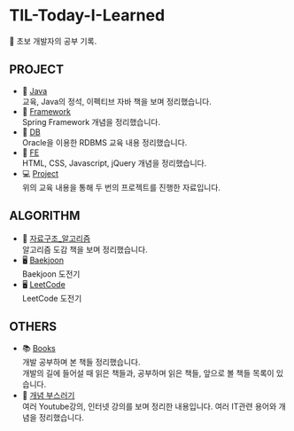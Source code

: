 # TIL-Today-I-Learned
:memo: 초보 개발자의 공부 기록.

## PROJECT
- 🎃 [Java](https://github.com/thdqudgns/TIL-Today-I-Learned/tree/main/Java)   
교육, Java의 정석, 이펙티브 자바 책을 보며 정리했습니다.
- 🥬 [Framework](https://github.com/thdqudgns/TIL-Today-I-Learned/tree/main/Framework)   
Spring Framework 개념을 정리했습니다.
- 🎯 [DB](https://github.com/thdqudgns/TIL-Today-I-Learned/tree/main/DB)   
Oracle을 이용한 RDBMS 교육 내용 정리했습니다.
- 💈 [FE](https://github.com/thdqudgns/TIL-Today-I-Learned/tree/main/Front_end)   
HTML, CSS, Javascript, jQuery 개념을 정리했습니다.
- 💻 [Project](https://github.com/thdqudgns/portfolio)   
위의 교육 내용을 통해 두 번의 프로젝트를 진행한 자료입니다.


## ALGORITHM
- 🏹 [자료구조_알고리즘](https://github.com/thdqudgns/TIL-Today-I-Learned/tree/main/%EC%9E%90%EB%A3%8C%EA%B5%AC%EC%A1%B0_%EC%95%8C%EA%B3%A0%EB%A6%AC%EC%A6%98)   
알고리즘 도감 책을 보며 정리했습니다.      
- 🖥️ [Baekjoon](https://github.com/thdqudgns/Baekjoon)   
Baekjoon 도전기
- 🖥️ [LeetCode](https://github.com/thdqudgns/LeetCode)   
LeetCode 도전기


## OTHERS
- 📚 [Books](https://github.com/thdqudgns/TIL-Today-I-Learned/tree/main/books)   
개발 공부하며 본 책들 정리했습니다.   
개발의 길에 들어설 때 읽은 책들과, 공부하며 읽은 책들, 앞으로 볼 책들 목록이 있습니다.
- 🍞 [개념 부스러기](https://github.com/thdqudgns/TIL-Today-I-Learned/tree/main/%EA%B0%9C%EB%85%90%20%EB%B6%80%EC%8A%A4%EB%9F%AC%EA%B8%B0)   
여러 Youtube강의, 인터넷 강의를 보며 정리한 내용입니다. 여러 IT관련 용어와 개념을 정리했습니다.
